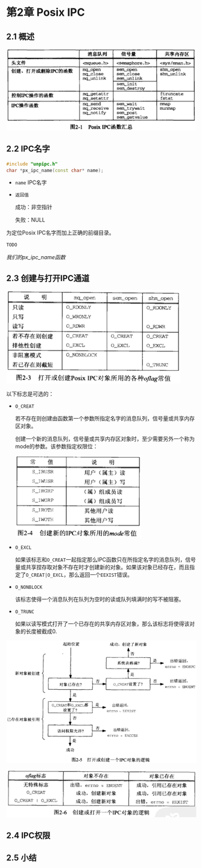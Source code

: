 # 第2章 Posix IPC



## 2.1 概述

![2_1](res/2_1.png)



## 2.2 IPC名字

```c++
#include "unpipc.h"
char *px_ipc_name(const char* name);
```

- `name` IPC名字

- `返回值`

  成功：非空指针

  失败：NULL

为定位Posix IPC名字而加上正确的前缀目录。

```c++
TODO
```

*我们的px_ipc_name函数*



## 2.3 创建与打开IPC通道

![2_3](res/2_3.png)

以下标志是可选的：

- `O_CREAT` 

  若不存在则创建由函数第一个参数所指定名字的消息队列，信号量或共享内存区对象。

  创建一个新的消息队列，信号量或共享内存区对象时，至少需要另外一个称为mode的参数。该参数指定权限位：

  ![2_4](res/2_4.png)

- `O_EXCL`

  如果该标志和`O_CREAT`一起指定那么IPC函数只在所指定名字的消息队列，信号量或共享捏存取对象不存在时才创建新的对象。如果该对象已经存在，而且指定了`O_CREAT|O_EXCL`，那么返回一个`EEXIST`错误。

- `O_NONBLOCK`

  该标志使得一个消息队列在队列为空时的读或队列填满时的写不被阻塞。

- `O_TRUNC`

  如果以读写模式打开了一个已存在的共享内存区对象，那么该标志将使得该对象的长度被截成0.

![2_5](res/2_5.png)

![2_6](res/2_6.png)



## 2.4 IPC权限



## 2.5 小结

